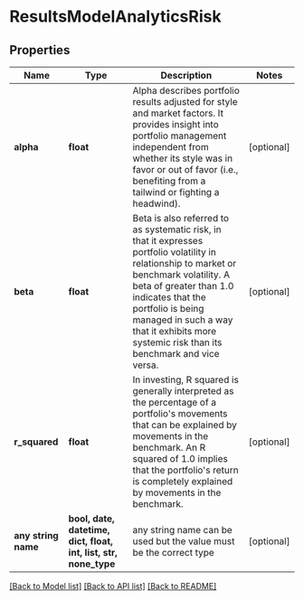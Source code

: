 # ResultsModelAnalyticsRisk


## Properties
Name | Type | Description | Notes
------------ | ------------- | ------------- | -------------
**alpha** | **float** | Alpha describes portfolio results adjusted for style and market factors. It provides insight into portfolio management independent from whether its style was in favor or out of favor (i.e., benefiting from a tailwind or fighting a headwind). | [optional] 
**beta** | **float** | Beta is also referred to as systematic risk, in that it expresses portfolio volatility in relationship to market or benchmark volatility. A beta of greater than 1.0 indicates that the portfolio is being managed in such a way that it exhibits more systemic risk than its benchmark and vice versa. | [optional] 
**r_squared** | **float** | In investing, R squared is generally interpreted as the percentage of a portfolio&#39;s movements that can be explained by movements in the benchmark. An R squared of 1.0 implies that the portfolio&#39;s return is completely explained by movements in the benchmark. | [optional] 
**any string name** | **bool, date, datetime, dict, float, int, list, str, none_type** | any string name can be used but the value must be the correct type | [optional]

[[Back to Model list]](../README.md#documentation-for-models) [[Back to API list]](../README.md#documentation-for-api-endpoints) [[Back to README]](../README.md)


